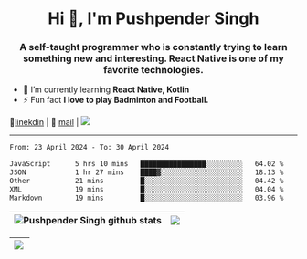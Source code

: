 <h1 align="center">Hi 👋, I'm Pushpender Singh</h1>
<h3 align="center">A self-taught programmer who is constantly trying to learn something new and interesting. React Native is one of my favorite technologies.</h3>

- 🌱 I’m currently learning **React Native, Kotlin**
- ⚡ Fun fact **I love to play Badminton and Football.**

👔[linekdin](https://www.linkedin.com/in/pushpender-singh-240061202/) | 📧 [mail](mailto:pushpendersingh694@gmail.com) | 
<a href="https://github.com/pushpender-singh-ap/pushpender-singh-ap">
    <img src="https://komarev.com/ghpvc/?username=pushpender-singh-ap&style=for-the-badge">
</a>


---

<!--START_SECTION:waka-->

```txt
From: 23 April 2024 - To: 30 April 2024

JavaScript      5 hrs 10 mins   ████████████████░░░░░░░░░   64.02 %
JSON            1 hr 27 mins    ████▓░░░░░░░░░░░░░░░░░░░░   18.13 %
Other           21 mins         █░░░░░░░░░░░░░░░░░░░░░░░░   04.42 %
XML             19 mins         █░░░░░░░░░░░░░░░░░░░░░░░░   04.04 %
Markdown        19 mins         █░░░░░░░░░░░░░░░░░░░░░░░░   03.96 %
```

<!--END_SECTION:waka-->


| <a><img align="center" src="https://github-readme-stats-iota-ecru-15.vercel.app/api?username=pushpender-singh-ap&show_icons=true&include_all_commits=true&theme=buefy&hide_border=true" alt="Pushpender Singh github stats" /></a> | <a><img align="center" src="https://github-readme-stats-iota-ecru-15.vercel.app/api/top-langs/?username=pushpender-singh-ap&layout=compact&theme=buefy&hide_border=true" /></a> |
| ------------- | ------------- |

| <a> <img align="left" src="https://github-readme-streak-stats.herokuapp.com/?user=pushpender-singh-ap" /></br> </a> |
| ------------- |
